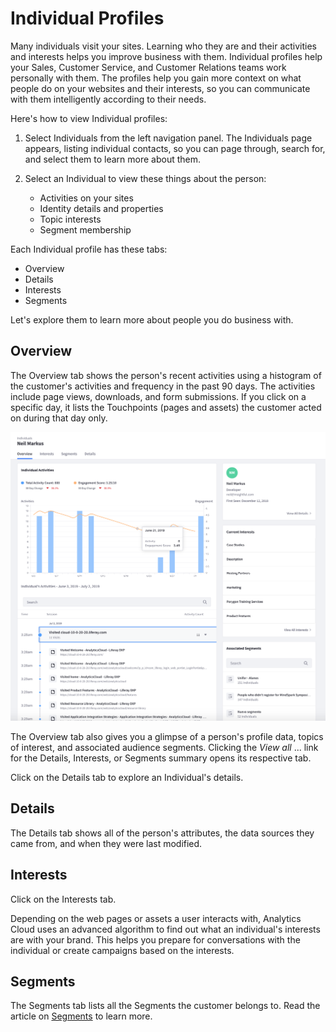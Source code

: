 # Individual Profiles

Many individuals visit your sites. Learning who they are and their activities and interests helps you improve business with them. Individual profiles help your Sales, Customer Service, and Customer Relations teams work personally with them. The profiles help you gain more context on what people do on your websites and their interests, so you can communicate with them intelligently according to their needs.

Here's how to view Individual profiles:

1. Select Individuals from the left navigation panel. The Individuals page appears, listing individual contacts, so you can page through, search for, and select them to learn more about them.

1. Select an Individual to view these things about the person:

    * Activities on your sites
    * Identity details and properties
    * Topic interests
    * Segment membership

Each Individual profile has these tabs:

* Overview
* Details
* Interests
* Segments

Let's explore them to learn more about people you do business with.

## Overview

The Overview tab shows the person's recent activities using a histogram of the customer's activities and frequency in the past 90 days. The activities include page views, downloads, and form submissions. If you click on a specific day, it lists the Touchpoints (pages and assets) the customer acted on during that day only.

![The Overview tab for Individuals.](individual-profiles/images/01.png)

The Overview tab also gives you a glimpse of a person's profile data, topics of interest, and associated audience segments. Clicking the *View all* ... link for the Details, Interests, or Segments summary opens its respective tab.

Click on the Details tab to explore an Individual's details.

## Details

The Details tab shows all of the person's attributes, the data sources they came from, and when they were last modified.

## Interests

Click on the Interests tab.

Depending on the web pages or assets a user interacts with, Analytics Cloud uses an advanced algorithm to find out what an individual's interests are with your brand. This helps you prepare for conversations with the individual or create campaigns based on the interests. 

## Segments

The Segments tab lists all the Segments the customer belongs to. Read the article on [Segments](../segments/segments.md) to learn more.
